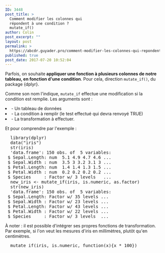 ```yaml
---
ID: 3448
post_title: >
  Comment modifier les colonnes qui
  répondent à une condition ?
  mutate_if()
author: Colin
post_excerpt: ""
layout: post
permalink: >
  https://abcdr.guyader.pro/comment-modifier-les-colonnes-qui-repondent-a-une-condition-mutate_if/
published: true
post_date: 2017-07-20 10:52:04
---
```

<p>Parfois, on souhaite<strong> appliquer une fonction à plusieurs colonnes de notre tableau, en fonction d'une condition</strong>. Pour cela, direction <code>mutate_if()</code>, du package {dplyr}.</p>

<p>Comme son nom l'indique, <code>mutate_if</code> effectue une modification si la condition est remplie. Les arguments sont : 

<li> - Un tableau de données </li>
<li> - La condition à remplir (le test effectué qui devra renvoyé TRUE) </li>
<li> - La transformation à effectuer.</li></p>

<p>Et pour comprendre par l'exemple :</p>

<p><pre lang="rsplus">
  library(dplyr)
  data("iris")
  str(iris)
  'data.frame':	150 obs. of  5 variables:
 $ Sepal.Length: num  5.1 4.9 4.7 4.6 ...
 $ Sepal.Width : num  3.5 3 3.2 3.1 3 ...
 $ Petal.Length: num  1.4 1.4 1.3 1.5 ...
 $ Petal.Width : num  0.2 0.2 0.2 0.2 ...
 $ Species     : Factor w/ 3 levels   ...
  new_iris <- mutate_if(iris, is.numeric, as.factor)
  str(new_iris)
  'data.frame':	150 obs. of  5 variables:
 $ Sepal.Length: Factor w/ 35 levels ...
 $ Sepal.Width : Factor w/ 23 levels ...
 $ Petal.Length: Factor w/ 43 levels ...
 $ Petal.Width : Factor w/ 22 levels ...
 $ Species     : Factor w/ 3 levels  ...
</pre></p>

<p>À noter : il est possible d'intégrer ses propres fonctions de transformation. Par exemple, si l'on veut les mesures d'iris en millimètres, plutôt qu'en centimètres.</p>

<p><pre lang="rsplus">
  mutate_if(iris, is.numeric, function(x){x * 100})
</pre></p>